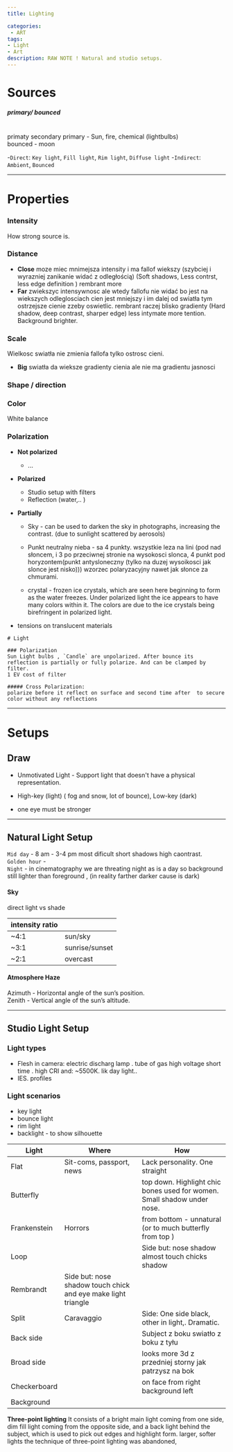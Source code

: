 ```yaml
---
title: Lighting

categories:
 - ART
tags:
- Light
- Art
description: RAW NOTE ! Natural and studio setups.
---
```





# Sources

##### primary/ bounced   

||||
|---|---|---|

primaty
secondary
primary - Sun, fire, chemical (lightbulbs)  
bounced - moon   

-`Direct`: `Key light`, `Fill light`, `Rim light`,   `Diffuse light`
-`Indirect`: `Ambient`, `Bounced`  

---



# Properties

### Intensity
How strong source is.

### Distance
- **Close** moze miec mnimejsza intensity i ma fallof wiekszy (szybciej i wyrazniej zanikanie widać z odległością) (Soft shadows, Less contrst, less edge definition ) rembrant more
- **Far** zwiekszyc intensywnosc ale wtedy fallofu nie widać bo jest na wiekszych odleglosciach cien jest mniejszy i im dalej od swiatła tym ostrzejsze cienie zzeby oswietlic. rembrant raczej blisko  gradienty (Hard shadow, deep contrast, sharper edge) less intymate more tention. Background brighter.   

### Scale
Wielkosc swiatła nie zmienia fallofa  tylko ostrosc cieni.
- **Big** swiatła da wieksze gradienty cienia ale nie ma gradientu jasnosci


### Shape / direction

### Color

White balance


### Polarization


- **Not polarized**
  - ...


- **Polarized**
  - Studio setup with filters
  - Reflection (water,.. )


- **Partially**
  - Sky - can be used to darken the sky in photographs, increasing the contrast. (due to sunlight scattered by aerosols)

  - Punkt neutralny nieba - sa 4 punkty. wszystkie leza na lini (pod nad słoncem, i 3 po przeciwnej stronie na wysokosci slonca, 4 punkt pod horyzontem(punkt antysloneczny (tylko na duzej wysoikosci jak slonce jest nisko))) wzorzec polaryzacyjny nawet jak słonce za chmurami.

  - crystal -  frozen ice crystals, which are seen here beginning to form as the water freezes. Under polarized light the ice appears to have many colors within it. The colors are due to the ice crystals being birefringent in polarized light.
- tensions on translucent materials



```
# Light

### Polarization
Sun Light bulbs , `Candle` are unpolarized. After bounce its reflection is partially or fully polarize. And can be clamped by filter.
1 EV cost of filter

##### Cross Polarization:  
polarize before it reflect on surface and second time after  to secure color without any reflections  
```




------------
# Setups

## Draw




   - Unmotivated Light - Support light that doesn't have a physical representation.
   - High-key (light) ( fog and snow, lot of bounce), Low-key (dark)

   - one eye must be stronger

---

## Natural Light Setup

`Mid day` - 8 am - 3-4 pm most dificult short shadows high caontrast.  
`Golden hour` -  
`Night` - in cinematography we are threating night as is a day so background still lighter than foreground , (in reality farther darker cause is dark)  

#### Sky   

direct light vs shade

|intensity ratio ||
|-- | -- |
|~4:1 |sun/sky |
|~3:1 |sunrise/sunset   |
|~2:1 |overcast  |  


#### Atmosphere Haze
Azimuth - Horizontal angle of the sun’s position.  
Zenith - Vertical angle of the sun’s altitude.  


---

## Studio Light Setup
### Light types
- Flesh in camera: electric discharg lamp . tube of gas high voltage short time . high CRI  and: ~5500K. lik day light..
- IES. profiles




### Light scenarios



- key light
- bounce light
- rim light
- backlight - to show silhouette


Light | Where |How |
-- | -- |-- |
Flat | Sit-coms, passport, news | Lack personality. One straight
Butterfly | | top down. Highlight chic bones used for women. Small shadow under nose.
Frankenstein | Horrors | from bottom - unnatural (or to much butterfly from top )
Loop  || Side but:  nose shadow almost touch chicks shadow  
|Rembrandt | Side but: nose shadow touch chick and eye make light triangle  
Split | Caravaggio  |Side: One side black, other in light,. Dramatic.
Back side | | Subject z boku swiatło z boku z tyłu
Broad side | | looks more 3d z przedniej storny jak patrzysz na bok
Checkerboard | | on face from right background left  
Background ||



**Three-point lighting**
It consists of a bright
main light coming from one side, dim
fill light coming from the opposite
side, and a back light behind the
subject, which is used to pick out
edges and highlight form. larger, softer lights the technique of
three-point lighting was abandoned,

